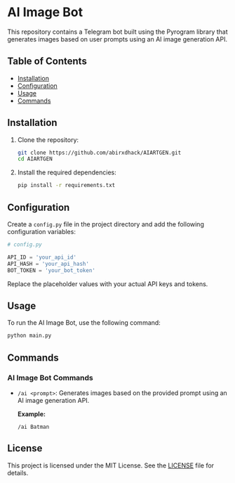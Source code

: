 # AI Image Bot

This repository contains a Telegram bot built using the Pyrogram library that generates images based on user prompts using an AI image generation API.

## Table of Contents

- [Installation](#installation)
- [Configuration](#configuration)
- [Usage](#usage)
- [Commands](#commands)

## Installation

1. Clone the repository:
    ```sh
    git clone https://github.com/abirxdhack/AIARTGEN.git
    cd AIARTGEN
    ```

2. Install the required dependencies:
    ```sh
    pip install -r requirements.txt
    ```

## Configuration

Create a `config.py` file in the project directory and add the following configuration variables:

```python
# config.py

API_ID = 'your_api_id'
API_HASH = 'your_api_hash'
BOT_TOKEN = 'your_bot_token'
```

Replace the placeholder values with your actual API keys and tokens.

## Usage

To run the AI Image Bot, use the following command:
```sh
python main.py
```

## Commands

### AI Image Bot Commands

- `/ai <prompt>`: Generates images based on the provided prompt using an AI image generation API.
  
  **Example:**
  ```
  /ai Batman
  ```

## License

This project is licensed under the MIT License. See the [LICENSE](LICENSE) file for details.
